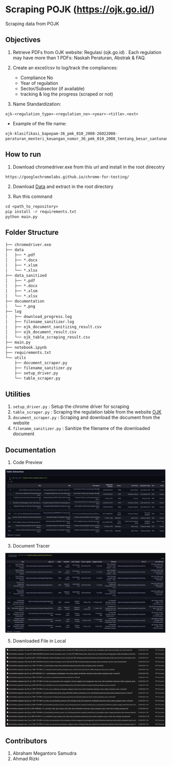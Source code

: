 # Scraping POJK (https://ojk.go.id/)

Scraping data from POJK

## Objectives

1. Retrieve PDFs from OJK website: Regulasi (ojk.go.id) . Each regulation may have more than 1 PDFs: Naskah Peraturan, Abstrak & FAQ. 

2. Create an excel/csv to log/track the compliances: 
    - Compliance No
    - Year of regulation
    - Sector/Subsector (if available)
    - tracking & log the progress (scraped or not)

3. Name Standardization: 
```
ojk-<regulation_type>-<regulation_no>-<year>-<title>.<ext>
```
- Example of the file name: 
```
ojk-klasifikasi_bapepam-36_pmk_010_2008-26022008-peraturan_menteri_keuangan_nomor_36_pmk_010_2008_tentang_besar_santunan_dan_sumbangan_wajib_dana_kecelakaan_lalu_lintas_jalan.pdf
```

## How to run
1. Download chromedriver.exe from this url and install in the root direcotry
```
https://googlechromelabs.github.io/chrome-for-testing/
```
2. Download [Data](https://drive.google.com/file/d/1VDX8MgyRVXNVGcB-plpaSoEcPGqUUqIw/view?usp=sharing) and extract in the root directory

3. Run this command
```
cd <path_to_repository>
pip install -r requirements.txt
python main.py
```

## Folder Structure

```
├── chromedriver.exe
├── data
│   ├── *.pdf
│   ├── *.docx
│   ├── *.xlsm
│   └── *.xlsx
├── data_sanitized
│   ├── *.pdf
│   ├── *.docx
│   ├── *.xlsm
│   └── *.xlsx
├── documentation
│   └── *.png
├── log
│   ├── download_progress.log
│   ├── filename_sanitizer.log
│   ├── ojk_document_sanitizing_result.csv
│   ├── ojk_document_result.csv
│   └── ojk_table_scraping_result.csv
├── main.py
├── notebook.ipynb
├── requirements.txt
└── utils
    ├── document_scraper.py
    ├── filename_sanitizer.py
    ├── setup_driver.py
    └── table_scraper.py
```

## Utilities
1. `setup_driver.py` : Setup the chrome driver for scraping
2. `table_scraper.py` : Scraping the regulation table from the website [OJK](https://www.ojk.go.id/id/Regulasi/Default.aspx)
3. `document_scraper.py` : Scraping and download the document from the website
4. `filename_sanitizer.py` : Sanitize the filename of the downloaded document

## Documentation

1. Code Preview
<div align='center >
<img src="./documentation/code.png" width="500">
</div>

2. Regulation Table Scraping Result
<div align='center >
<img src="./documentation/regulation_table.png" width="500">
</div>

3. Document Tracer
<div align='center >
<img src="./documentation/document_tracer.png" width="500">
</div>

4. Sanitized Document Tracer
<div align='center >
<img src="./documentation/sanitized_csv.png" width="500">
</div>

5. Downloaded File in Local
<div align='center >
<img src="documentation/downloaded_file.png" width="500">
</div>

6. Sanitized File in Local
<div align='center >
<img src="documentation/sanitized_file.png" width="500">
</div>

## Contributors
1. Abraham Megantoro Samudra
2. Ahmad Rizki
